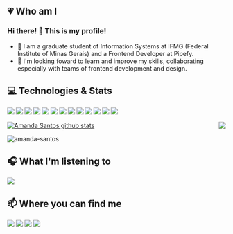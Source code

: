 <h2>💗 Who am I</h2>
<h3>Hi there! 👋 This is my profile!</h3>

- 💬 I am a graduate student of Information Systems at IFMG (Federal Institute of Minas Gerais) and a Frontend Developer at Pipefy.  
- 👯 I'm looking foward to learn and improve my skills, collaborating especially with teams of frontend development and design.

<h2>💻 Technologies & Stats</h2>
<p>
  <img src="https://img.shields.io/badge/React-20232A?style=for-the-badge&logo=react&logoColor=61DAFB" />
  <img src="https://img.shields.io/badge/React_Native-20232A?style=for-the-badge&logo=react&logoColor=61DAFB" />
  <img src="https://img.shields.io/badge/next.js-000000?style=for-the-badge&logo=nextdotjs&logoColor=white" />
  <img src="https://img.shields.io/badge/Node.js-339933?style=for-the-badge&logo=nodedotjs&logoColor=white" />
  <img src="https://img.shields.io/badge/TypeScript-007ACC?style=for-the-badge&logo=typescript&logoColor=white" />
  <img src="https://img.shields.io/badge/JavaScript-F7DF1E?style=for-the-badge&logo=javascript&logoColor=black" />
  <img src="https://img.shields.io/badge/PHP-777BB4?style=for-the-badge&logo=php&logoColor=white" />
  <img src="https://img.shields.io/badge/HTML5-E34F26?style=for-the-badge&logo=html5&logoColor=white" />
  <img src="https://img.shields.io/badge/CSS3-1572B6?style=for-the-badge&logo=css3&logoColor=white" />
  <img src="https://img.shields.io/badge/Sass-CC6699?style=for-the-badge&logo=sass&logoColor=white" />
  <img src="https://img.shields.io/badge/styled--components-DB7093?style=for-the-badge&logo=styled-components&logoColor=white" />
  <img src="https://img.shields.io/badge/Bootstrap-563D7C?style=for-the-badge&logo=bootstrap&logoColor=white" />
  <img src="https://img.shields.io/badge/Git-F05032?style=for-the-badge&logo=git&logoColor=white" />
</p>

<a href="https://github.com/Gurupreet">
 <img align="center" src="https://github-readme-stats.vercel.app/api?username=amanda-santos&show_icons=true&theme=dracula" alt="Amanda Santos github stats"/>
</a>

<a href="https://github.com/Gurupreet">
  <img align="right" src="https://github-readme-stats.vercel.app/api/top-langs/?username=amanda-santos&theme=dracula&hide_langs_below=1" />
</a>

<p><img align="center" src="https://github-readme-streak-stats.herokuapp.com?user=amanda-santos&theme=dracula" alt="amanda-santos" /></p>

<h2>🎧 What I'm listening to</h2>
<img id="example-view" src="https://spotify-recently-played-readme.vercel.app/api?user=12147223655&width=1000">

<h2>📫 Where you can find me</h2>
<p>
  <a href="https://www.linkedin.com/in/amandasf/"><img src="https://img.shields.io/badge/LinkedIn-0077B5?style=for-the-badge&logo=linkedin&logoColor=white" /></a>
  <a href="malito:amandasf0200@gmail.com"><img src="https://img.shields.io/badge/Gmail-D14836?style=for-the-badge&logo=gmail&logoColor=white" /></a>
  <a href="https://twitter.com/amandasantos_f"><img src="https://img.shields.io/badge/Twitter-1DA1F2?style=for-the-badge&logo=twitter&logoColor=white" /></a>
  <a href="https://open.spotify.com/user/12147223655?si=301ac2193eb24ad9"><img src="https://img.shields.io/badge/Spotify-1ED760?&style=for-the-badge&logo=spotify&logoColor=white" /></a>
</p>
